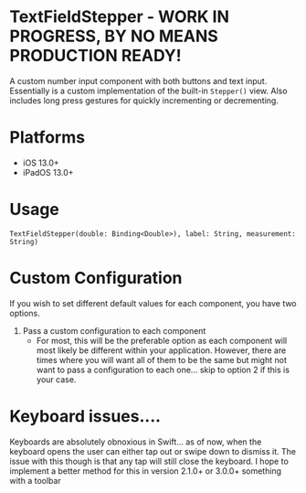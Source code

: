 
# TextFieldStepper - WORK IN PROGRESS, BY NO MEANS PRODUCTION READY!

A custom number input component with both buttons and text input. Essentially is a custom implementation of the built-in `Stepper()` view. Also includes long press gestures for quickly incrementing or decrementing. 


# Platforms
- iOS 13.0+
- iPadOS 13.0+

# Usage
```
TextFieldStepper(double: Binding<Double>), label: String, measurement: String)
```

# Custom Configuration
If you wish to set different default values for each component, you have two options.

1. Pass a custom configuration to each component
    - For most, this will be the preferable option as each component will most likely be different within your application. However, there are times where you will want all of them to be the same but might not want to pass a configuration to each one... skip to option 2 if this is your case.


# Keyboard issues....
Keyboards are absolutely obnoxious in Swift... as of now, when the keyboard opens the user can either tap out or swipe down to dismiss it. The issue with this though is that any tap will still close the keyboard. I hope to implement a better method for this in version 2.1.0+ or 3.0.0+ something with a toolbar
